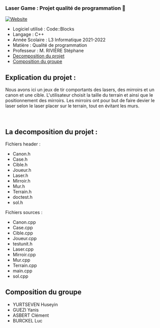 ### Laser Game : Projet qualité de programmation 👋 

[![Website](https://img.shields.io/website?label=UHA&style=for-the-badge&url=https%3A%2F%2Fcodestackr.com)](https://www.uha.fr/fr/index.html)


- Logiciel utilisé : Code::Blocks
- Langage : C++
- Année Scolaire : L3 Informatique 2021-2022
- Matière : Qualité de programmation
- Professeur : M. RIVIÈRE Stéphane
- <a href="#decomposition">Decomposition du projet </a>
- <a href="#groupe">Composition du groupe </a>

## Explication du projet : 
Nous avons ici un jeux de tir comportants des lasers, des mirroirs et un canon et une cible. L'utilisateur choisit la taille du terrain et ainsi que le positionnement des mirroirs. Les mirroirs ont pour but de faire devier le laser selon le laser placer sur le terrain, tout en évitant les murs. 

<br />

<a class="anchor" href="#decomposition" aria-hidden="true"> </a>
## La decomposition du projet : 

Fichiers header : 
- Canon.h
- Case.h
- Cible.h
- Joueur.h
- Laser.h
- Mirroir.h
- Mur.h
- Terrain.h
- doctest.h
- sol.h

Fichiers sources : 
- Canon.cpp
- Case.cpp
- Cible.cpp
- Joueur.cpp
- testunit.h
- Laser.cpp
- Mirroir.cpp
- Mur.cpp
- Terrain.cpp
- main.cpp
- sol.cpp



<a class="anchor" href="#groupe" aria-hidden="true"> </a>
## Composition du groupe 
- YURTSEVEN Huseyin
- GUEZI Yanis
- ASBERT Clément
- BURCKEL Luc

<br />
